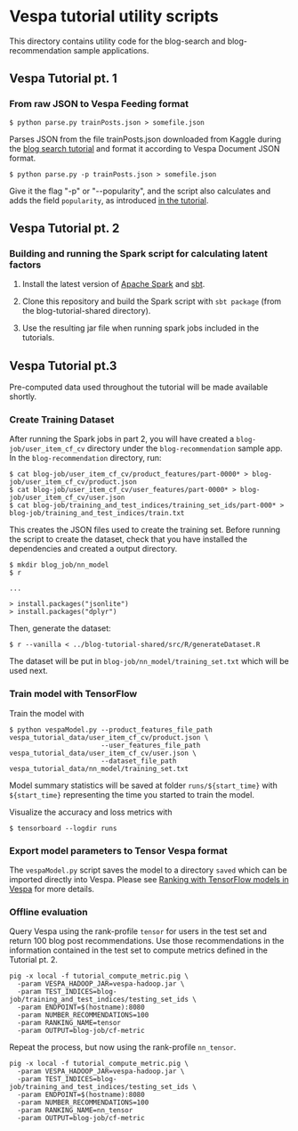 <!-- Copyright 2017 Yahoo Holdings. Licensed under the terms of the Apache 2.0 license. See LICENSE in the project root. -->
# Vespa tutorial utility scripts

This directory contains utility code for the blog-search and blog-recommendation sample applications.

## Vespa Tutorial pt. 1

### From raw JSON to Vespa Feeding format

    $ python parse.py trainPosts.json > somefile.json

Parses JSON from the file trainPosts.json downloaded from Kaggle during the [blog search tutorial](http://docs.vespa.ai/documentation/tutorials/blog-search.html) and format it according to Vespa Document JSON format.

    $ python parse.py -p trainPosts.json > somefile.json

Give it the flag "-p" or "--popularity", and the script also calculates and adds the field `popularity`, as introduced [in the tutorial](http://docs.vespa.ai/documentation/tutorials/blog-search.html#blog-popularity-signal).

## Vespa Tutorial pt. 2

### Building and running the Spark script for calculating latent factors

1. Install the latest version of [Apache Spark](http://spark.apache.org/) and [sbt](http://www.scala-sbt.org/download.html).

2. Clone this repository and build the Spark script with `sbt package` (from the blog-tutorial-shared directory).

3. Use the resulting jar file when running spark jobs included in the tutorials.

## Vespa Tutorial pt.3

Pre-computed data used throughout the tutorial will be made available shortly.

### Create Training Dataset

After running the Spark jobs in part 2, you will have created a
`blog-job/user_item_cf_cv` directory under the `blog-recommendation` sample
app. In the `blog-recommendation` directory, run:

    $ cat blog-job/user_item_cf_cv/product_features/part-0000* > blog-job/user_item_cf_cv/product.json
    $ cat blog-job/user_item_cf_cv/user_features/part-0000* > blog-job/user_item_cf_cv/user.json
    $ cat blog-job/training_and_test_indices/training_set_ids/part-000* > blog-job/training_and_test_indices/train.txt

This creates the JSON files used to create the training set. Before running the
script to create the dataset, check that you have installed the dependencies
and created a output directory.

    $ mkdir blog_job/nn_model
    $ r

    ...

    > install.packages("jsonlite")
    > install.packages("dplyr")

Then, generate the dataset:

    $ r --vanilla < ../blog-tutorial-shared/src/R/generateDataset.R

The dataset will be put in `blog-job/nn_model/training_set.txt` which will be used next.

### Train model with TensorFlow

Train the model with

    $ python vespaModel.py --product_features_file_path vespa_tutorial_data/user_item_cf_cv/product.json \
                           --user_features_file_path vespa_tutorial_data/user_item_cf_cv/user.json \
                           --dataset_file_path vespa_tutorial_data/nn_model/training_set.txt

Model summary statistics will be saved at folder
```runs/${start_time}``` with ```${start_time}``` representing the time you
started to train the model.

Visualize the accuracy and loss metrics with

    $ tensorboard --logdir runs

### Export model parameters to Tensor Vespa format

The `vespaModel.py` script saves the model to a directory `saved` which can be
imported directly into Vespa. Please see [Ranking with TensorFlow models in
Vespa](http://docs.vespa.ai/documentation/tensorflow.html) for more details.

### Offline evaluation

Query Vespa using the rank-profile ```tensor``` for users in the test set and return 100 blog post recommendations. Use those recommendations in the information contained in the test set to compute
metrics defined in the Tutorial pt. 2.

    pig -x local -f tutorial_compute_metric.pig \
      -param VESPA_HADOOP_JAR=vespa-hadoop.jar \
      -param TEST_INDICES=blog-job/training_and_test_indices/testing_set_ids \
      -param ENDPOINT=$(hostname):8080
      -param NUMBER_RECOMMENDATIONS=100
      -param RANKING_NAME=tensor
      -param OUTPUT=blog-job/cf-metric

Repeat the process, but now using the rank-profile ```nn_tensor```.

    pig -x local -f tutorial_compute_metric.pig \
      -param VESPA_HADOOP_JAR=vespa-hadoop.jar \
      -param TEST_INDICES=blog-job/training_and_test_indices/testing_set_ids \
      -param ENDPOINT=$(hostname):8080
      -param NUMBER_RECOMMENDATIONS=100
      -param RANKING_NAME=nn_tensor
      -param OUTPUT=blog-job/cf-metric
